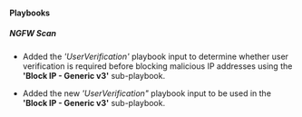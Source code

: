 
#### Playbooks

##### NGFW Scan

- Added the *'UserVerification'* playbook input to determine whether user verification is required before blocking malicious IP addresses using the **'Block IP - Generic v3'** sub-playbook.

- Added the new *'UserVerification"* playbook input to be used in the **'Block IP - Generic v3'** sub-playbook.